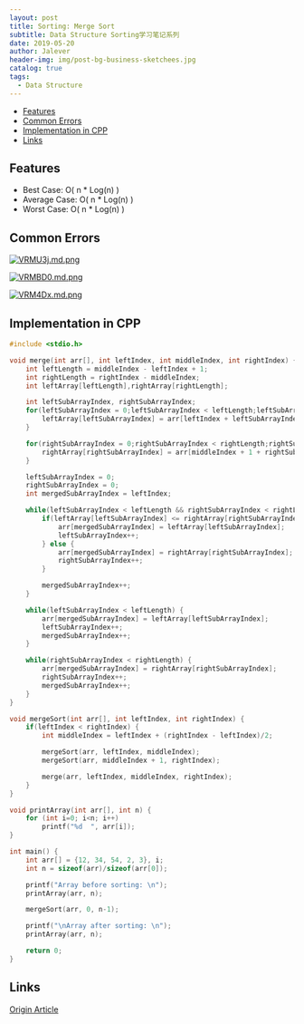 ```yaml
---
layout: post
title: Sorting: Merge Sort
subtitle: Data Structure Sorting学习笔记系列
date: 2019-05-20
author: Jalever
header-img: img/post-bg-business-sketchees.jpg
catalog: true
tags:
  - Data Structure
---
```

- [Features](#features)
- [Common Errors](#common-errors)
- [Implementation in CPP](#implementation-in-cpp)
- [Links](#links)

## Features
- Best Case: O( n * Log(n) )
- Average Case: O( n * Log(n) )
- Worst Case: O( n * Log(n) )

## Common Errors
[![VRMU3j.md.png](https://s2.ax1x.com/2019/06/12/VRMU3j.md.png)](https://imgchr.com/i/VRMU3j)

[![VRMBD0.md.png](https://s2.ax1x.com/2019/06/12/VRMBD0.md.png)](https://imgchr.com/i/VRMBD0)

[![VRM4Dx.md.png](https://s2.ax1x.com/2019/06/12/VRM4Dx.md.png)](https://imgchr.com/i/VRM4Dx)

## Implementation in CPP
```c
#include <stdio.h>

void merge(int arr[], int leftIndex, int middleIndex, int rightIndex) {
    int leftLength = middleIndex - leftIndex + 1;
    int rightLength = rightIndex - middleIndex;
    int leftArray[leftLength],rightArray[rightLength];

    int leftSubArrayIndex, rightSubArrayIndex;
    for(leftSubArrayIndex = 0;leftSubArrayIndex < leftLength;leftSubArrayIndex++) {
        leftArray[leftSubArrayIndex] = arr[leftIndex + leftSubArrayIndex];
    }

    for(rightSubArrayIndex = 0;rightSubArrayIndex < rightLength;rightSubArrayIndex++) {
        rightArray[rightSubArrayIndex] = arr[middleIndex + 1 + rightSubArrayIndex];
    }

    leftSubArrayIndex = 0;
    rightSubArrayIndex = 0;
    int mergedSubArrayIndex = leftIndex;

    while(leftSubArrayIndex < leftLength && rightSubArrayIndex < rightLength) {
        if(leftArray[leftSubArrayIndex] <= rightArray[rightSubArrayIndex]) {
            arr[mergedSubArrayIndex] = leftArray[leftSubArrayIndex];
            leftSubArrayIndex++;
        } else {
            arr[mergedSubArrayIndex] = rightArray[rightSubArrayIndex];
            rightSubArrayIndex++;
        }

        mergedSubArrayIndex++;
    }

    while(leftSubArrayIndex < leftLength) {
        arr[mergedSubArrayIndex] = leftArray[leftSubArrayIndex];
        leftSubArrayIndex++;
        mergedSubArrayIndex++;
    }

    while(rightSubArrayIndex < rightLength) {
        arr[mergedSubArrayIndex] = rightArray[rightSubArrayIndex];
        rightSubArrayIndex++;
        mergedSubArrayIndex++;
    }
}

void mergeSort(int arr[], int leftIndex, int rightIndex) {
    if(leftIndex < rightIndex) {
        int middleIndex = leftIndex + (rightIndex - leftIndex)/2;

        mergeSort(arr, leftIndex, middleIndex);
        mergeSort(arr, middleIndex + 1, rightIndex);

        merge(arr, leftIndex, middleIndex, rightIndex);
    }
}

void printArray(int arr[], int n) {
    for (int i=0; i<n; i++)
        printf("%d  ", arr[i]);
}

int main() {
    int arr[] = {12, 34, 54, 2, 3}, i;
    int n = sizeof(arr)/sizeof(arr[0]);

    printf("Array before sorting: \n");
    printArray(arr, n);

    mergeSort(arr, 0, n-1);

    printf("\nArray after sorting: \n");
    printArray(arr, n);

    return 0;
}
```

## Links
[Origin Article](https://www.geeksforgeeks.org/merge-sort/)
